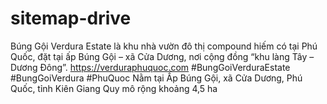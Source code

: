 # sitemap-drive
Búng Gội Verdura Estate là khu nhà vườn đô thị compound hiếm có tại Phú Quốc, đặt tại ấp Búng Gội – xã Cửa Dương, nơi cộng đồng “khu làng Tây – Dương Đông”. https://verduraphuquoc.com #BungGoiVerduraEstate #BungGoiVerdura #PhuQuoc Nằm tại Ấp Búng Gội, xã Cửa Dương, Phú Quốc, tỉnh Kiên Giang Quy mô rộng khoảng 4,5 ha
